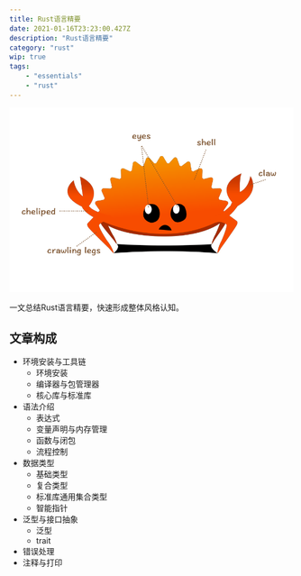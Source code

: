 ```yaml
---
title: Rust语言精要
date: 2021-01-16T23:23:00.427Z
description: "Rust语言精要"
category: "rust"
wip: true
tags:
    - "essentials"
    - "rust"
---
```

![](./parts-of-ferris-the-crab.png)

一文总结Rust语言精要，快速形成整体风格认知。

## 文章构成
* 环境安装与工具链
    * 环境安装
    * 编译器与包管理器
    * 核心库与标准库
* 语法介绍
    * 表达式
    * 变量声明与内存管理
    * 函数与闭包
    * 流程控制
* 数据类型
    * 基础类型
    * 复合类型
    * 标准库通用集合类型
    * 智能指针
* 泛型与接口抽象
    * 泛型
    * trait
* 错误处理
* 注释与打印